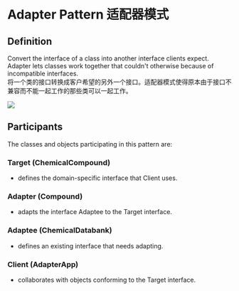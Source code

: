 # Adapter Pattern 适配器模式
## Definition
Convert the interface of a class into another interface clients expect. Adapter lets classes work together that couldn't otherwise because of incompatible interfaces.
<br>将一个类的接口转换成客户希望的另外一个接口。适配器模式使得原本由于接口不兼容而不能一起工作的那些类可以一起工作。
	
![](https://github.com/LionelPerrault/Unity-Design-Pattern/blob/master/UML_Picture/adapter.gif)

## Participants

The classes and objects participating in this pattern are:

### Target   (ChemicalCompound)
* defines the domain-specific interface that Client uses.

### Adapter   (Compound)
* adapts the interface Adaptee to the Target interface.

### Adaptee   (ChemicalDatabank)
* defines an existing interface that needs adapting.

### Client   (AdapterApp)
* collaborates with objects conforming to the Target interface.


